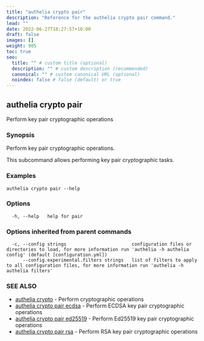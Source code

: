 ```yaml
---
title: "authelia crypto pair"
description: "Reference for the authelia crypto pair command."
lead: ""
date: 2022-06-27T18:27:57+10:00
draft: false
images: []
weight: 905
toc: true
seo:
  title: "" # custom title (optional)
  description: "" # custom description (recommended)
  canonical: "" # custom canonical URL (optional)
  noindex: false # false (default) or true
---
```


## authelia crypto pair

Perform key pair cryptographic operations

### Synopsis

Perform key pair cryptographic operations.

This subcommand allows performing key pair cryptographic tasks.

### Examples

```
authelia crypto pair --help
```

### Options

```
  -h, --help   help for pair
```

### Options inherited from parent commands

```
  -c, --config strings                        configuration files or directories to load, for more information run 'authelia -h authelia config' (default [configuration.yml])
      --config.experimental.filters strings   list of filters to apply to all configuration files, for more information run 'authelia -h authelia filters'
```

### SEE ALSO

* [authelia crypto](authelia_crypto.md)	 - Perform cryptographic operations
* [authelia crypto pair ecdsa](authelia_crypto_pair_ecdsa.md)	 - Perform ECDSA key pair cryptographic operations
* [authelia crypto pair ed25519](authelia_crypto_pair_ed25519.md)	 - Perform Ed25519 key pair cryptographic operations
* [authelia crypto pair rsa](authelia_crypto_pair_rsa.md)	 - Perform RSA key pair cryptographic operations

